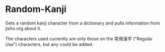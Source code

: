# Random-Kanji
Gets a random kanji character from a dictionary and pulls information from jisho.org about it.

The characters used currently are only those on the 常用漢字 ("Regular Use") characters, but any could be added.
